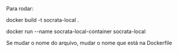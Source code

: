 Para rodar:

docker build -t socrata-local .

docker run --name socrata-local-container socrata-local

Se mudar o nome do arquivo, mudar o nome que está na Dockerfile
